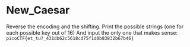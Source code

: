 # New_Caesar

Reverse the encoding and the shifting.
Print the possible strings (one for each possible key out of 16)
And input the only one that makes sense:
`picoCTF{et_tu?_431db62c5618cd75f1d0b83832b67b46}`
